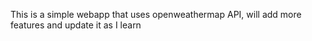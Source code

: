 This is a simple webapp that uses openweathermap API, will add more features and update it as I learn
